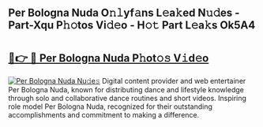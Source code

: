 ## Per Bologna Nuda O𝚗𝚕yf𝚊ns L𝚎a𝚔ed N𝚞𝚍es - Part-Xqu P𝚑𝚘tos Vi𝚍𝚎o - H𝚘𝚝 Part L𝚎a𝚔s Ok5A4

# <h2><a href="http://kf4mz73.oniu.top/?m=Per+Bologna+Nuda">🔗👉 🔴 Per Bologna Nuda P𝚑ot𝚘𝚜 V𝚒d𝚎o</a></h2>

[![Per Bologna Nuda Nu𝚍e𝚜](https://i.imgur.com/0qMVB7G.gif)](http://kf4mz73.oniu.top/?m=Per+Bologna+Nuda)
Digital content provider and web entertainer Per Bologna Nuda, known for distributing dance and lifestyle knowledge through solo and collaborative dance routines and short videos. Inspiring role model Per Bologna Nuda, recognized for their outstanding accomplishments and commitment to making a difference.  
